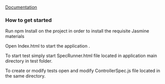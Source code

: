 [Documentation](https://chrisayo.github.io/Project8/docs "Documentation")
### How to get started

Run npm Install on the project in order to install the requisite Jasmine materials

Open Index.html to start the application .

To start test simply start SpecRunner.html file located in application main directory in test folder.

To create or modify tests open and modify ControllerSpec.js file located in the same directory.